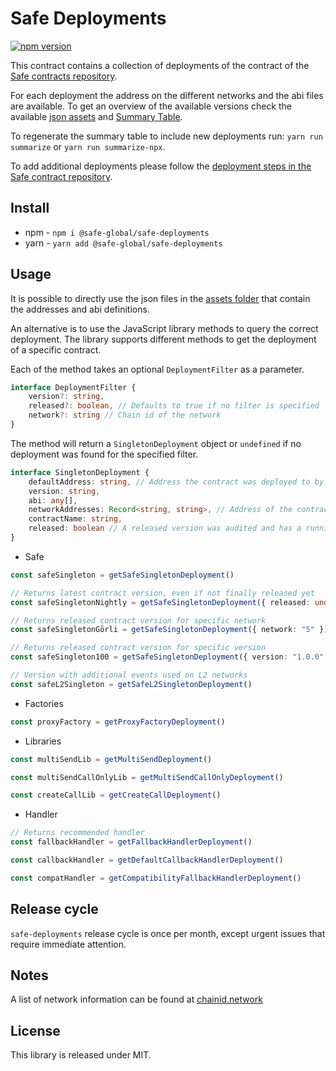 # Safe Deployments

[![npm version](https://badge.fury.io/js/%40safe-global%2Fsafe-deployments.svg)](https://badge.fury.io/js/%40safe-global%2Fsafe-deployments)

This contract contains a collection of deployments of the contract of the [Safe contracts repository](https://github.com/safe-global/safe-contracts). 

For each deployment the address on the different networks and the abi files are available. To get an overview of the available versions check the available [json assets](./src/assets/) and [Summary Table](./SUMMARY.md).

To regenerate the summary table to include new deployments run: `yarn run summarize` or `yarn run summarize-npx`.

To add additional deployments please follow the [deployment steps in the Safe contract repository](https://github.com/safe-global/safe-contracts#deployments).

## Install
- npm - `npm i @safe-global/safe-deployments`
- yarn - `yarn add @safe-global/safe-deployments`

## Usage

It is possible to directly use the json files in the [assets folder](./src/assets/) that contain the addresses and abi definitions.

An alternative is to use the JavaScript library methods to query the correct deployment. The library supports different methods to get the deployment of a specific contract.

Each of the method takes an optional `DeploymentFilter` as a parameter.

```ts
interface DeploymentFilter {
    version?: string,
    released?: boolean, // Defaults to true if no filter is specified
    network?: string // Chain id of the network
}
```

The method will return a `SingletonDeployment` object or `undefined` if no deployment was found for the specified filter.

```ts
interface SingletonDeployment {
    defaultAddress: string, // Address the contract was deployed to by the Safe team
    version: string,
    abi: any[],
    networkAddresses: Record<string, string>, // Address of the contract by network
    contractName: string,
    released: boolean // A released version was audited and has a running bug bounty
}
```

- Safe
```ts
const safeSingleton = getSafeSingletonDeployment()

// Returns latest contract version, even if not finally released yet
const safeSingletonNightly = getSafeSingletonDeployment({ released: undefined })

// Returns released contract version for specific network
const safeSingletonGörli = getSafeSingletonDeployment({ network: "5" })

// Returns released contract version for specific version
const safeSingleton100 = getSafeSingletonDeployment({ version: "1.0.0" })

// Version with additional events used on L2 networks
const safeL2Singleton = getSafeL2SingletonDeployment()
```

- Factories
```ts
const proxyFactory = getProxyFactoryDeployment()
```

- Libraries
```ts
const multiSendLib = getMultiSendDeployment()

const multiSendCallOnlyLib = getMultiSendCallOnlyDeployment()

const createCallLib = getCreateCallDeployment()
```

- Handler
```ts
// Returns recommended handler
const fallbackHandler = getFallbackHandlerDeployment()

const callbackHandler = getDefaultCallbackHandlerDeployment()

const compatHandler = getCompatibilityFallbackHandlerDeployment()
```
## Release cycle
`safe-deployments` release cycle is once per month, except urgent issues that require immediate attention. 

## Notes

A list of network information can be found at [chainid.network](https://chainid.network/)

## License

This library is released under MIT.